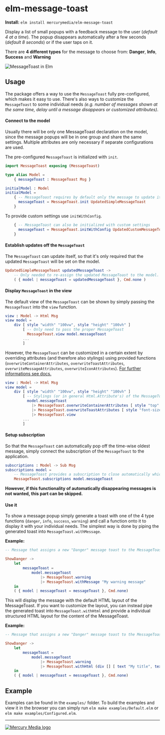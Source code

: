 # elm-message-toast

**Install:** `elm install mercurymedia/elm-message-toast`

Display a list of small popups with a feedback message to the user (_default 4 at a time_). The popup disappears automatically after a few seconds (_default 8 seconds_) or if the user taps on it.

There are **4 different types** for the message to choose from: **Danger**, **Info**, **Success** and **Warning**

![MessageToast in Elm](https://user-images.githubusercontent.com/49154679/69343512-0fd87000-0c6e-11ea-9325-80f24988ded3.png)

## Usage

The package offers a way to use the `MessageToast` fully pre-configured, which makes it easy to use. There's also ways to customize the `MessageToast` to some individual needs _(e.g. number of messages shown at the same time, delay until a message disappears or customized attributes)_.

#### Connect to the model

Usually there will be only one MessageToast declaration on the model, since the message popups will be in one group and share the same settings. Multiple attributes are only necessary if separate configurations are used.

The pre-configured `MessageToast` is initialized with `init`.

```elm
import MessageToast exposing (MessageToast)

type alias Model =
    { messageToast : MessageToast Msg }

initialModel : Model
initialModel =
    { -- MessageToast requires by default only the message to update itself to the model
      messageToast = MessageToast.init UpdatedSimpleMessageToast
    }
```

To provide custom settings use `initWithConfig`.

```elm
    { -- MessageToast can also be initialized with custom settings
      messageToast = MessageToast.initWithConfig UpdatedCustomMessageToast { delayInMs = 2000, toastsToShow = 10 }
    }
```

#### Establish updates off the `MessageToast`

The `MessageToast` can update itself, so that it's only required that the updated `MessageToast` will be set on the model.

```elm
UpdatedSimpleMessageToast updatedMessageToast ->
    -- Only needed to re-assign the updated MessageToast to the model.
    ( { model | messageToast = updatedMessageToast }, Cmd.none )
```

#### Display `MessageToast` in the view

The default view of the `MessageToast` can be shown by simply passing the `MessageToast` into the `view` function.

```elm
view : Model -> Html Msg
view model =
    div [ style "width" "100vw", style "height" "100vh" ]
        [ -- Only need to pass the proper MessageToast
          MessageToast.view model.messageToast
        ...
        ]
```

However, the `MessageToast` can be customized in a certain extent by overriding attributes (and therefore also stylings) using provided functions (`overwriteContainerAttributes`, `overwriteToastAttributes`, `overwriteMessageAttributes`, `overwriteIconAttributes`). [For further informations see docs.](http://package.elm-lang.org/packages/mercurymedia/elm-message-toast/latest/MessageToast)

```elm
view : Model -> Html Msg
view model =
    div [ style "width" "100vw", style "height" "100vh" ]
        [ -- Stylings (or in general Html.Attribute's) of the MessageToast view can be overridden
          model.messageToast
            |> MessageToast.overwriteContainerAttributes [ style "top" "20px", style "bottom" "auto" ]
            |> MessageToast.overwriteToastAttributes [ style "font-size" "1rem" ]
            |> MessageToast.view
        ...
        ]
```

#### Setup subscription

So that the `MessageToast` can automatically pop off the time-wise oldest message, simply connect the subscription of the `MessageToast` to the application.

```elm
subscriptions : Model -> Sub Msg
subscriptions model =
    -- MessageToast provides a subscription to close automatically which is easy to use.
    MessageToast.subscriptions model.messageToast
```

**However, if this functionality of automatically disappearing messages is not wanted, this part can be skipped.**

#### Use it

To show a message popup simply generate a toast with one of the 4 type functions (`danger`, `info`, `success`, `warning`) and call a function onto it to display it with your individual needs.
The simplest way is done by piping the generated toast into `MessageToast.withMessage`.

**Example:**

```elm
-- Message that assigns a new "Danger" message toast to the MessageToast handler with default HTML layout.

ShowDanger ->
    let
        messageToast =
            model.messageToast
                |> MessageToast.warning
                |> MessageToast.withMessage "My warning message"
    in
    ( { model | messageToast = messageToast }, Cmd.none)
```

This will display the message with the default HTML layout of the MessageToast.
If you want to customize the layout, you can instead pipe the generated toast into `MessageToast.withHtml` and provide a individual structured HTML layout for the content of the MessageToast.

**Example:**

```elm
-- Message that assigns a new "Danger" message toast to the MessageToast handler with user defined HTML layout.

ShowDanger ->
    let
        messageToast =
            model.messageToast
                |> MessageToast.warning
                |> MessageToast.withHtml (div [] [ text "My title", text "My warning message body" ])
    in
    ( { model | messageToast = messageToast }, Cmd.none)
```

## Example

Examples can be found in the `examples/` folder. To build the examples and view it in the browser you can simply run `elm make examples/Default.elm` or `elm make examples/Configured.elm`.

---

[![Mercury Media logo](https://user-images.githubusercontent.com/49154679/69350588-21277980-0c7a-11ea-8501-7860daf6f980.png)](https://getmercury.io/)
